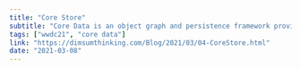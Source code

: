 ```yaml
---
title: "Core Store"
subtitle: "Core Data is an object graph and persistence framework provided by Apple. Introduced in iOS 3.0, it's still relevant but is also generally acknowledged as not being particularly Swift friendly. In this post, the excellent Daniel Steinberg makes an early prediction for a Swift replacement of Core Data which he thinks might be unveiled at this year's WWDC."
tags: ["wwdc21", "core data"]
link: "https://dimsumthinking.com/Blog/2021/03/04-CoreStore.html"
date: "2021-03-08"
---
```

